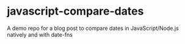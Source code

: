 # javascript-compare-dates
A demo repo for a blog post to compare dates in JavaScript/Node.js natively and with date-fns

